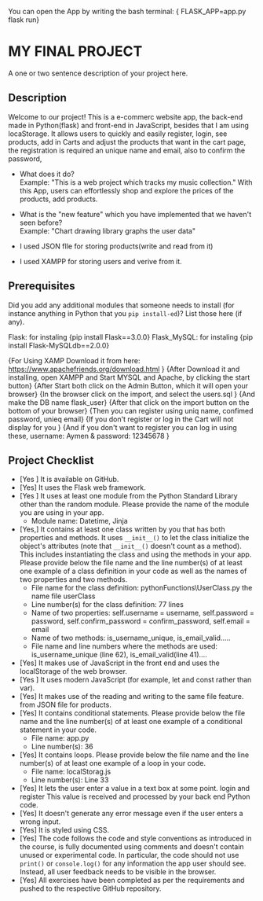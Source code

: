

You can open the App by writing the bash terminal: { FLASK_APP=app.py flask run}

# MY FINAL PROJECT
A one or two sentence description of your project here.
## Description
Welcome to our project! This is a e-commerc website app, the back-end made in Python(flask) and front-end in JavaScript, besides that I am using locaStorage. It allows users to quickly and easily register, login, see products, add in Carts and adjust the products that want in the cart page, the registration is required an unique name and email, also to confirm the password, 

- What does it do?  
  Example: "This is a web project which tracks my music collection."
 With this App, users can effortlessly shop and explore the prices of the products, add products.

- What is the "new feature" which you have implemented that we haven't seen before?  
  Example: "Chart drawing library graphs the user data"
- I used JSON fIle for storing products(write and read from it)
- I used XAMPP for storing users and verive from it.
   

## Prerequisites
Did you add any additional modules that someone needs to install (for instance anything in Python that you `pip install-ed`)? 
List those here (if any).

Flask: for instaling  {pip install Flask==3.0.0}
Flask_MySQL: for instaling {pip install Flask-MySQLdb==2.0.0}

{For Using XAMP Download it from here: https://www.apachefriends.org/download.html }
   {After Download it and installing, open XAMPP and Start MYSQL and Apache, by clicking the start button}
   {After Start both click on the Admin Button, which it will open your browser}
   {In the browser click on the import, and select the users.sql }
   {And make the DB name flask_user}
   {After that click on the import button on the bottom of your browser}
   {Then you can register using uniq name, confimed password, unieq email}
           {If you don't register or log in the Cart will not display for you }
   {And if you don't want to register you can log in using these, username: Aymen & password: 12345678 }
   


## Project Checklist
- [Yes ] It is available on GitHub.
- [Yes] It uses the Flask web framework.
- [Yes ] It uses at least one module from the Python Standard Library other than the random module.
  Please provide the name of the module you are using in your app.
  - Module name: Datetime, Jinja
- [Yes,] It contains at least one class written by you that has both properties and methods. It uses `__init__()` to let the class initialize the object's attributes (note that  `__init__()` doesn't count as a method). This includes instantiating the class and using the methods in your app. Please provide below the file name and the line number(s) of at least one example of a class definition in your code as well as the names of two properties and two methods.
  - File name for the class definition: pythonFunctions\UserClass.py the name file userClass
  - Line number(s) for the class definition: 77 lines
  - Name of two properties: self.username = username, self.password = password, self.confirm_password = confirm_password, self.email = email
  - Name of two methods: is_username_unique, is_email_valid..... 
  - File name and line numbers where the methods are used: is_username_unique (line 62), is_email_valid(line 41)....
- [Yes] It makes use of JavaScript in the front end and uses the localStorage of the web browser.
- [Yes ] It uses modern JavaScript (for example, let and const rather than var).
- [Yes] It makes use of the reading and writing to the same file feature. from JSON file for products.
- [Yes] It contains conditional statements. Please provide below the file name and the line number(s) of at least
  one example of a conditional statement in your code.
  - File name: app.py
  - Line number(s): 36
- [Yes] It contains loops. Please provide below the file name and the line number(s) of at least
  one example of a loop in your code.
  - File name: localStorag.js
  - Line number(s): Line 33
- [Yes] It lets the user enter a value in a text box at some point. login and register 
  This value is received and processed by your back end Python code.
- [Yes] It doesn't generate any error message even if the user enters a wrong input.
- [Yes] It is styled using CSS.
- [Yes] The code follows the code and style conventions as introduced in the course, is fully documented using comments and doesn't contain unused or experimental code. 
  In particular, the code should not use `print()` or `console.log()` for any information the app user should see. Instead, all user feedback needs to be visible in the browser.  
- [Yes] All exercises have been completed as per the requirements and pushed to the respective GitHub repository.